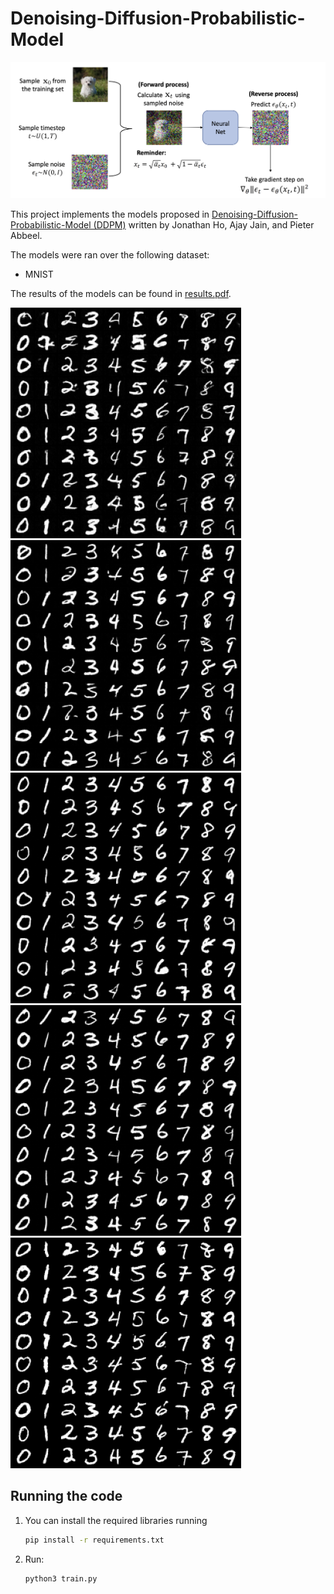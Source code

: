 # Denoising-Diffusion-Probabilistic-Model

<img src="images/ddpm_image.png" >

This project implements the models proposed in [ Denoising-Diffusion-Probabilistic-Model (DDPM)](https://arxiv.org/abs/2006.11239)
written by Jonathan Ho, Ajay Jain, and Pieter Abbeel.

The models were ran over the following dataset:
- MNIST

The results of the models can be found in [results.pdf](./results.pdf).

<img src="samples/DDIM_5.png" >
<img src="samples/DDIM_10.png" >
<img src="samples/DDIM_20.png" >
<img src="samples/DDIM_50.png" >
<img src="samples/MNIST_29.png" >

## Running the code
1. You can install the required libraries running
    ```bash
    pip install -r requirements.txt
    ```
2. Run:
    ```bash
    python3 train.py
    ```
